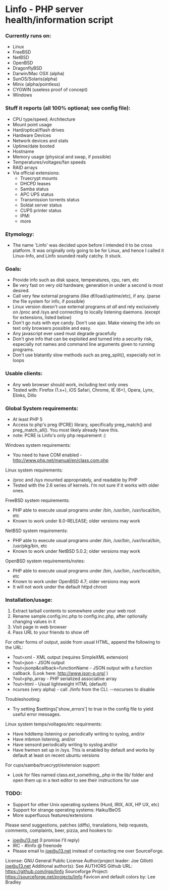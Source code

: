 # Linfo - PHP server health/information script 

### Currently runs on:
 - Linux
 - FreeBSD
 - NetBSD
 - OpenBSD
 - DragonflyBSD
 - Darwin/Mac OSX (alpha)
 - SunOS/Solaris(alpha)
 - Minix (alpha/pointless)
 - CYGWIN (useless proof of concept)
 - Windows

### Stuff it reports (all 100% optional; see config file):
 - CPU type/speed; Architecture
 - Mount point usage
 - Hard/optical/flash drives
 - Hardware Devices
 - Network devices and stats
 - Uptime/date booted
 - Hostname
 - Memory usage (physical and swap, if possible)
 - Temperatures/voltages/fan speeds
 - RAID arrays
 - Via official extensions:
   - Truecrypt mounts
   - DHCPD leases
   - Samba status
   - APC UPS status
   - Transmission torrents status
   - Soldat server status
   - CUPS printer status
   - IPMI
   - more

### Etymology:
 - The name 'Linfo' was decided upon before I intended it to be cross platform.
   It was originally only going to be for Linux, and hence I called it Linux-Info,
   and Linfo sounded really catchy. It stuck.

### Goals: 
 - Provide info such as disk space, temperatures, cpu, ram, etc
 - Be very fast on very old hardware; generation in under a second is most desired.
 - Call very few external programs (like df/load/uptime/etc), if any. (parse
   the file system for info, if possible)
 - Linux version doesn't use external programs *at all* and rely exclusively on
   /proc and /sys and connecting to locally listening daemons. (except for extensions, listed below)
 - Don't go nuts with eye candy. Don't use ajax. Make viewing the info on
   text only browsers possible and easy.
 - Any javascript ever used must degrade gracefully
 - Don't give info that can be exploited and turned into a security risk, especially
   not names and command line arguments given to running programs.
 - Don't use blatantly slow methods such as preg_split(), especially not in loops

### Usable clients:
 - Any web browser should work, including text only ones
 - Tested with: Firefox (1.x+), iOS Safari, Chrome, IE (6+), Opera, Lynx, Elinks, Dillo

### Global System requirements: 
 - At least PHP 5
 - Access to php's preg (PCRE) library, specifically preg_match() 
   and preg_match_all(). You most likely already have this.
 - note: PCRE is Linfo's only php requirement :)

Windows system requirements:
 - You need to have COM enabled - http://www.php.net/manual/en/class.com.php

Linux system requirements:
 - /proc and /sys mounted appropriately, and readable by PHP
 - Tested with the 2.6 series of kernels. I'm not sure if it works with older ones.

FreeBSD system requirements:
 - PHP able to execute usual programs under /bin, /usr/bin, /usr/local/bin, etc
 - Known to work under 8.0-RELEASE; older versions may work

NetBSD system requirements:
 - PHP able to execute usual programs under /bin, /usr/bin, /usr/local/bin, /usr/pkg/bin, etc
 - Known to work under NetBSD 5.0.2; older versions may work

OpenBSD system requirements/notes:
 - PHP able to execute usual programs under /bin, /usr/bin, /usr/local/bin,  etc
 - Known to work under OpenBSD 4.7; older versions may work
 - It will not work under the default httpd chroot

### Installation/usage:
 1) Extract tarball contents to somewhere under your web root
 2) Rename sample.config.inc.php to config.inc.php, after optionally changing values in it
 3) Visit page in web browser
 4) Pass URL to your friends to show off

For other forms of output, aside from usual HTML, append the following to the URL:
 - ?out=xml - XML output (requires SimpleXML extension)
 - ?out=json - JSON output
 - ?out=jsonp&callback=functionName - JSON output with a function callback. (Look here: http://www.json-p.org/ )
 - ?out=php_array - PHP serialized associative array
 - ?out=html - Usual lightweight HTML (default)
 - ncurses (very alpha) - call ./linfo from the CLI. --nocurses to disable

Troubleshooting:
 - Try setting $settings['show_errors'] to true in the config file to yield 
   useful error messages. 

Linux system temps/voltages/etc requirments:
 - Have hddtemp listening or periodically writing to syslog, and/or
 - Have mbmon listening, and/or
 - Have sensord periodically writing to syslog and/or
 - Have hwmon set up in /sys. This is enabled by default and works by default 
   at least on recent ubuntu versions
 
For cups/samba/truecrypt/extension support:
 - Look for files named class.ext_something_.php in the lib/ folder and open them up in a text editor
   to see their instructions for use

### TODO:
 - Support for other Unix operating systems (Hurd, IRIX, AIX, HP UX, etc)
 - Support for strange operating systems: Haiku/BeOS
 - More superfluous features/extensions

Please send suggestions, patches (diffs), translations, help requests, comments, complaints, beer, pizza, and hookers to:
 - joe@u13.net  (I promise I'll reply)
 - IRC - #linfo @ freenode
 - Please email to joe@u13.net instead of contacting me over SourceForge.

License: GNU General Public License
Author/project leader: Joe Gillotti <joe@u13.net>
Additional author(s): See AUTHORS
Github URL: https://github.com/jrgp/linfo
Sourceforge Project: https://sourceforge.net/projects/linfo
Favicon and default colors by: Lee Bradley
